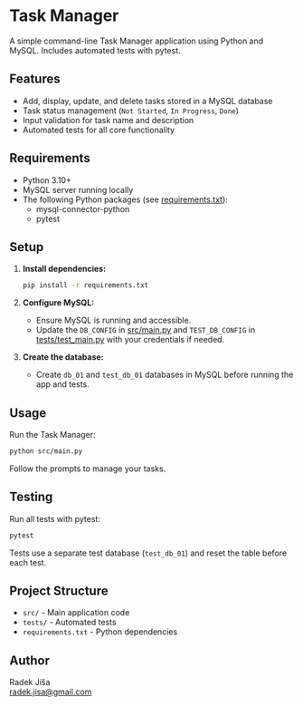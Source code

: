 # Task Manager

A simple command-line Task Manager application using Python and MySQL. Includes automated tests with pytest.

## Features

- Add, display, update, and delete tasks stored in a MySQL database
- Task status management (`Not Started`, `In Progress`, `Done`)
- Input validation for task name and description
- Automated tests for all core functionality

## Requirements

- Python 3.10+
- MySQL server running locally
- The following Python packages (see [requirements.txt](requirements.txt)):
  - mysql-connector-python
  - pytest

## Setup

1. **Install dependencies:**

   ```sh
   pip install -r requirements.txt
   ```

2. **Configure MySQL:**

   - Ensure MySQL is running and accessible.
   - Update the `DB_CONFIG` in [src/main.py](src/main.py) and `TEST_DB_CONFIG` in [tests/test_main.py](tests/test_main.py) with your credentials if needed.

3. **Create the database:**

   - Create `db_01` and `test_db_01` databases in MySQL before running the app and tests.

## Usage

Run the Task Manager:

```sh
python src/main.py
```

Follow the prompts to manage your tasks.

## Testing

Run all tests with pytest:

```sh
pytest
```

Tests use a separate test database (`test_db_01`) and reset the table before each test.

## Project Structure

- `src/` - Main application code
- `tests/` - Automated tests
- `requirements.txt` - Python dependencies

## Author

Radek Jíša  
radek.jisa@gmail.com